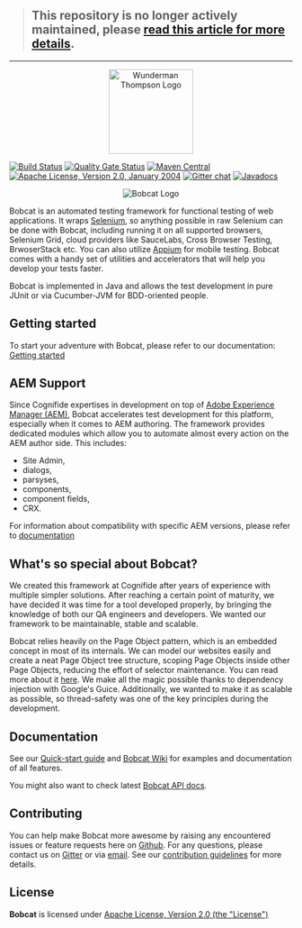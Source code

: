 > ## This repository is no longer actively maintained, please [read this article for more details](https://wttech.blog/blog/2021/bobcat-retirement/).
<hr>

<p align="center">
    <img src="https://github.com/wttech/aet/raw/master/misc/img/WT_Logo_Blue_Positive_RGB.png" alt="Wunderman Thompson Logo" width="150"/>
</p>

[![Build Status](https://travis-ci.org/Cognifide/bobcat.svg?branch=master)](https://travis-ci.org/Cognifide/bobcat)
[![Quality Gate Status](https://sonarcloud.io/api/project_badges/measure?project=com.cognifide.qa.bb%3Abobcat&metric=alert_status)](https://sonarcloud.io/dashboard?id=com.cognifide.qa.bb%3Abobcat)
[![Maven Central](https://img.shields.io/maven-central/v/com.cognifide.qa.bb/bobcat.svg?label=Maven%20Central)](http://search.maven.org/#search%7Cga%7C1%7Cg%3A%22com.cognifide.qa.bb%22%20AND%20a%3A%22bobcat%22)
[![Apache License, Version 2.0, January 2004](https://img.shields.io/github/license/cognifide/bobcat.svg?label=License)](http://www.apache.org/licenses/)
[![Gitter chat](https://badges.gitter.im/bobcat-framework/Lobby.png)](https://gitter.im/bobcat-framework/Lobby)
[![Javadocs](http://www.javadoc.io/badge/com.cognifide.qa.bb/bb-core.svg)](http://www.javadoc.io/doc/com.cognifide.qa.bb/bb-core)

<p align="center">
  <img src="assets/bobcat-logo-caption-180x180.png" alt="Bobcat Logo"/>
</p>



Bobcat is an automated testing framework for functional testing of web applications. It wraps [Selenium](https://github.com/SeleniumHQ/selenium), so anything possible in raw Selenium can be done with Bobcat, including running it on all supported browsers, Selenium Grid, cloud providers like SauceLabs, Cross Browser Testing, BrwoserStack etc. You can also utilize [Appium](http://appium.io/) for mobile testing. Bobcat comes with a handy set of utilities and accelerators that will help you develop your tests faster.

Bobcat is implemented in Java and allows the test development in pure JUnit or via Cucumber-JVM for BDD-oriented people.

## Getting started

To start your adventure with Bobcat, please refer to our documentation: [Getting started](https://cognifide.github.io/bobcat/docs/getting-started/)

## AEM Support

Since Cognifide expertises in development on top of [Adobe Experience Manager (AEM)](https://www.adobe.com/marketing-cloud/experience-manager.html), Bobcat accelerates test development for this platform, especially when it comes to AEM authoring. The framework provides dedicated modules which allow you to automate almost every action on the AEM author side. This includes:
- Site Admin,
- dialogs,
- parsyses,
- components,
- component fields,
- CRX.

For information about compatibility with specific AEM versions, please refer to [documentation](https://cognifide.github.io/bobcat/docs/modules/aem/compatibility/)

## What's so special about Bobcat?

We created this framework at Cognifide after years of experience with multiple simpler solutions. After reaching a certain point of maturity, we have decided it was time for a tool developed properly, by bringing the knowledge of both our QA engineers and developers. We wanted our framework to be maintainable, stable and scalable.

Bobcat relies heavily on the Page Object pattern, which is an embedded concept in most of its internals. We can model our websites easily and create a neat Page Object tree structure, scoping Page Objects inside other Page Objects, reducing the effort of selector maintenance. You can read more about it [here](https://github.com/Cognifide/bobcat/wiki/PageObject). We make all the magic possible thanks to dependency injection with Google's Guice. Additionally, we wanted to make it as scalable as possible, so thread-safety was one of the key principles during the development.

## Documentation
See our [Quick-start guide](https://cognifide.github.io/bobcat/docs/getting-started/) and [Bobcat Wiki](https://github.com/Cognifide/bobcat/wiki) for examples and documentation of all features.

You might also want to check latest [Bobcat API docs](http://www.javadoc.io/doc/com.cognifide.qa.bb/bb-core).

## Contributing

You can help make Bobcat more awesome by raising any encountered issues or feature requests here on [Github](https://github.com/Cognifide/bobcat/issues). For any questions, please contact us on [Gitter](https://gitter.im/bobcat-framework/Lobby) or via [email](mailto:bobcat@cognifide.com). See our [contribution guidelines](https://github.com/Cognifide/bobcat/blob/master/CONTRIBUTING.md) for more details.

## License

**Bobcat** is licensed under [Apache License, Version 2.0 (the "License")](https://www.apache.org/licenses/LICENSE-2.0.txt)
